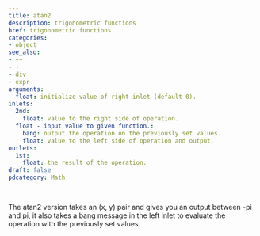 ```yaml
---
title: atan2
description: trigonometric functions
bref: trigonometric functions
categories:
- object
see_also:
- +~
- +
- div
- expr
arguments:
  float: initialize value of right inlet (default 0).
inlets:
  2nd:
    float: value to the right side of operation.
  float - input value to given function.:
    bang: output the operation on the previously set values.
    float: value to the left side of operation and output.
outlets:
  1st:
    float: the result of the operation.
draft: false
pdcategory: Math

---
```

The atan2 version takes an (x, y) pair and gives you an output between -pi and pi, it also takes a bang message in the left inlet to evaluate the operation with the previously set values.
